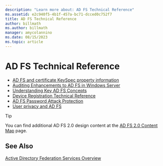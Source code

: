 ```yaml
---
description: "Learn more about: AD FS Technical Reference"
ms.assetid: e2c940f5-4b1f-457a-bc71-dcced0c752f7
title: AD FS Technical Reference
author: billmath
ms.author: billmath
manager: amycolannino
ms.date: 08/15/2023
ms.topic: article
---
```

# AD FS Technical Reference


- [AD FS and certificate KeySpec property information](../ad-fs/technical-reference/AD-FS-and-KeySpec-Property.md)
- [Auditing Enhancements to AD FS in Windows Server](../ad-fs/technical-reference/auditing-enhancements-to-ad-fs-in-windows-server.md)
-   [Understanding Key AD FS Concepts](../ad-fs/technical-reference/Understanding-Key-AD-FS-Concepts.md)
-   [Device Registration Technical Reference](../ad-fs/technical-reference/Device-Registration-Technical-Reference.md)
-   [AD FS Password Attack Protection](../ad-fs/technical-reference/ad-fs-password-protection.md)
-   [User privacy and AD FS](../ad-fs/technical-reference/GDPR-and-AD-FS-Compliance.md)

> [!TIP]
> You can find additional AD FS 2.0 design content at the [AD FS 2.0 Content Map](https://support.microsoft.com/help/974408/availability-and-description-of-active-directory-federation-services-2) page.

## See Also

[Active Directory Federation Services Overview](./ad-fs-overview.md)

